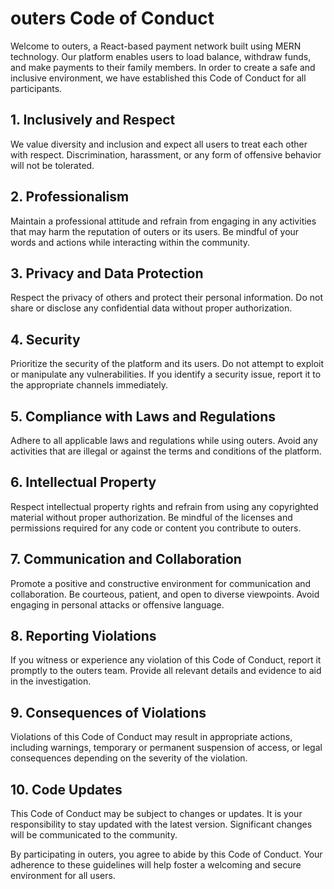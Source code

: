 # outers Code of Conduct

Welcome to outers, a React-based payment network built using MERN technology. Our platform enables users to load balance, withdraw funds, and make payments to their family members. In order to create a safe and inclusive environment, we have established this Code of Conduct for all participants.

## 1. Inclusively and Respect

We value diversity and inclusion and expect all users to treat each other with respect. Discrimination, harassment, or any form of offensive behavior will not be tolerated.

## 2. Professionalism

Maintain a professional attitude and refrain from engaging in any activities that may harm the reputation of outers or its users. Be mindful of your words and actions while interacting within the community.

## 3. Privacy and Data Protection

Respect the privacy of others and protect their personal information. Do not share or disclose any confidential data without proper authorization.

## 4. Security

Prioritize the security of the platform and its users. Do not attempt to exploit or manipulate any vulnerabilities. If you identify a security issue, report it to the appropriate channels immediately.

## 5. Compliance with Laws and Regulations

Adhere to all applicable laws and regulations while using outers. Avoid any activities that are illegal or against the terms and conditions of the platform.

## 6. Intellectual Property

Respect intellectual property rights and refrain from using any copyrighted material without proper authorization. Be mindful of the licenses and permissions required for any code or content you contribute to outers.

## 7. Communication and Collaboration

Promote a positive and constructive environment for communication and collaboration. Be courteous, patient, and open to diverse viewpoints. Avoid engaging in personal attacks or offensive language.

## 8. Reporting Violations

If you witness or experience any violation of this Code of Conduct, report it promptly to the outers team. Provide all relevant details and evidence to aid in the investigation.

## 9. Consequences of Violations

Violations of this Code of Conduct may result in appropriate actions, including warnings, temporary or permanent suspension of access, or legal consequences depending on the severity of the violation.

## 10. Code Updates

This Code of Conduct may be subject to changes or updates. It is your responsibility to stay updated with the latest version. Significant changes will be communicated to the community.

By participating in outers, you agree to abide by this Code of Conduct. Your adherence to these guidelines will help foster a welcoming and secure environment for all users.
